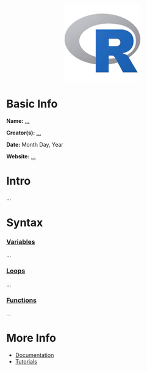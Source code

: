 <p align="center"><img width="200" height="200" src="https://github.com/jgphilpott/babel/blob/main/R/logo.png"></p>

# Basic Info

**Name:** [...](wikipedia)

**Creator(s):** [...](github/wikipedia)

**Date:** Month Day, Year

**Website:** [...](?)

# Intro

...

# Syntax

### [Variables](tutorialspoint)

...

### [Loops](tutorialspoint)

...

### [Functions](tutorialspoint)

...

# More Info

 - [Documentation](?)
 - [Tutorials](tutorialspoint)
